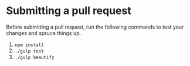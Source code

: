 # Submitting a pull request

Before submitting a pull request, run the following commands to test your
changes and spruce things up.

1. `npm install`
2. `./gulp test`
3. `./gulp beautify`

